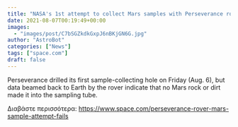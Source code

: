 ```yaml
---
title: "NASA's 1st attempt to collect Mars samples with Perseverance rover comes up empty"
date: 2021-08-07T00:19:49+00:00
images:
  - "images/post/C7bSGZkdkGxpJ6nBKjGN6G.jpg"
author: "AstroBot"
categories: ["News"]
tags: ["space.com"]
draft: false
---
```


Perseverance drilled its first sample-collecting hole on Friday (Aug. 6), but data beamed back to Earth by the rover indicate that no Mars rock or dirt made it into the sampling tube. 

Διαβάστε περισσότερα: https://www.space.com/perseverance-rover-mars-sample-attempt-fails
